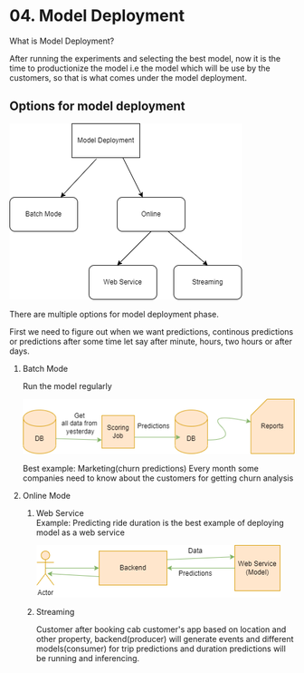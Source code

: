 <h1> 04. Model Deployment </h1>

What is Model Deployment?

After running the experiments and selecting the best model, now it is the time to productionize the  model i.e the model which will be use by the customers,
so that is what comes under the model deployment.

<h2> Options for model deployment </h2>

![Alt text](model_deployment_options.png?raw=true)

There are multiple options for model deployment phase.

First we need to figure out when we want predictions, continous predictions or predictions after some time let say after minute, hours, two hours or after days.



<ol>
<li> Batch Mode </li>
<p> Run the model regularly </p>

![Alt text](Batch_Mode.png?raw=true)

Best example: Marketing(churn predictions)
Every month some companies need to know about the customers for getting churn analysis
  
<li> Online Mode </li>  
<ol>
  <li> Web Service </li>
Example: Predicting ride duration is the best example of deploying model as a web service 


![Alt text](Online_Mode.png?raw=true)
  
  <li> Streaming </li>
  
  
  
  Customer after booking cab customer's app based on location and other
  property, backend(producer) will generate events and different models(consumer) for trip predictions
  and duration predictions will be running and inferencing.


